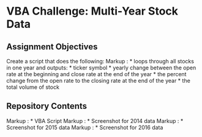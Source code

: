 # VBA Challenge: Multi-Year Stock Data

## Assignment Objectives
Create a script that does the following:
Markup : * loops through all stocks in one year and outputs:
            * ticker symbol
            * yearly change between the open rate at the beginning and close rate at the end of the year
            * the percent change from the open rate to the closing rate at the end of the year
            * the total volume of stock 

## Repository Contents
Markup : * VBA Script
Markup : * Screenshot for 2014 data
Markup : * Screenshot for 2015 data
Markup : * Screenshot for 2016 data